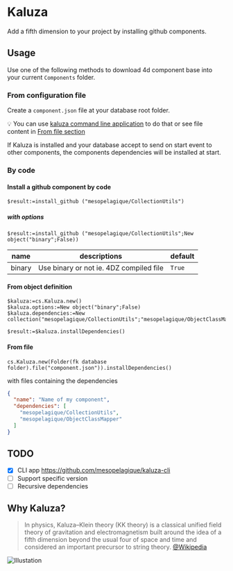 # Kaluza

Add a fifth dimension to your project by installing github components.

## Usage

Use one of the following methods to download 4d component base into your current `Components` folder.

### From configuration file

Create a `component.json` file at your database root folder.

💡 You can use [kaluza command line application](https://github.com/mesopelagique/kaluza-cli) to do that or see file content  in [From file section](#From-file)

If Kaluza is installed and your database accept to send on start event to other components, the components dependencies will be installed at start.

### By code

#### Install a github component by code

```4d
$result:=install_github ("mesopelagique/CollectionUtils")
```

##### with options

```4d
$result:=install_github ("mesopelagique/CollectionUtils";New object("binary";False))
```

|name|descriptions|default|
|-|-|-|
|binary| Use binary or not ie. 4DZ compiled file |`True`|

#### From object definition

```4d
$kaluza:=cs.Kaluza.new()
$kaluza.options:=New object("binary";False)
$kaluza.dependencies:=New collection("mesopelagique/CollectionUtils";"mesopelagique/ObjectClassMapper")

$result:=$kaluza.installDependencies()
```

#### From file 

```4d
cs.Kaluza.new(Folder(fk database folder).file("component.json")).installDependencies()
```

with files containing the dependencies

```json
{
  "name": "Name of my component",
  "dependencies": [
    "mesopelagique/CollectionUtils",
    "mesopelagique/ObjectClassMapper"
  ]
}
```

## TODO

- [X] CLI app https://github.com/mesopelagique/kaluza-cli
- [ ] Support specific version
- [ ] Recursive dependencies

## Why Kaluza?

> In physics, Kaluza–Klein theory (KK theory) is a classical unified field theory of gravitation and electromagnetism built around the idea of a fifth dimension beyond the usual four of space and time and considered an important precursor to string theory.
[@Wikipedia](https://en.wikipedia.org/wiki/Kaluza%E2%80%93Klein_theory)

![Illustation](http://www.thephysicsmill.com/blog/wp-content/uploads/antsonbridge.jpg)
